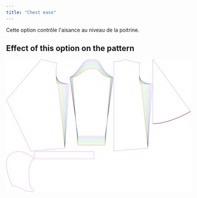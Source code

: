 ```yaml
---
title: "Chest ease"
---
```


Cette option contrôle l'aisance au niveau de la poitrine.

## Effect of this option on the pattern

![This image shows the effect of this option by superimposing several variants that have a different value for this option](yuri_chestease_sample.svg "Effect of this option on the pattern")
